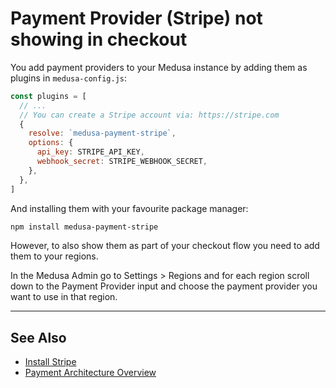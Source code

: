 # Payment Provider (Stripe) not showing in checkout

You add payment providers to your Medusa instance by adding them as plugins in `medusa-config.js`:

```js title=medusa-config.js
const plugins = [
  // ...
  // You can create a Stripe account via: https://stripe.com
  {
    resolve: `medusa-payment-stripe`,
    options: {
      api_key: STRIPE_API_KEY,
      webhook_secret: STRIPE_WEBHOOK_SECRET,
    },
  },
]
```

And installing them with your favourite package manager:

```bash npm2yarn
npm install medusa-payment-stripe
```

However, to also show them as part of your checkout flow you need to add them to your regions.

In the Medusa Admin go to Settings > Regions and for each region scroll down to the Payment Provider input and choose the payment provider you want to use in that region.

---

## See Also

- [Install Stripe](../plugins/payment/stripe.md)
- [Payment Architecture Overview](../modules/carts-and-checkout/payment.md)
